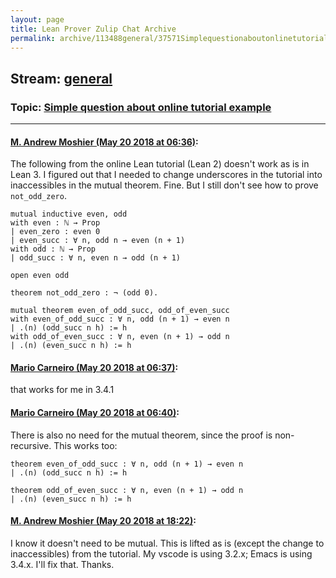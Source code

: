 ```yaml
---
layout: page
title: Lean Prover Zulip Chat Archive 
permalink: archive/113488general/37571Simplequestionaboutonlinetutorialexample.html
---
```


## Stream: [general](index.html)
### Topic: [Simple question about online tutorial example](37571Simplequestionaboutonlinetutorialexample.html)

---

#### [M. Andrew Moshier (May 20 2018 at 06:36)](https://leanprover.zulipchat.com/#narrow/stream/113488-general/topic/Simple%20question%20about%20online%20tutorial%20example/near/126819103):
The following from the online Lean tutorial (Lean 2) doesn't work as is in Lean 3. I figured out that I needed to change underscores in the tutorial into inaccessibles in the mutual theorem. Fine. But I still don't see how to prove `not_odd_zero`.

```
mutual inductive even, odd
with even : ℕ → Prop
| even_zero : even 0
| even_succ : ∀ n, odd n → even (n + 1)
with odd : ℕ → Prop
| odd_succ : ∀ n, even n → odd (n + 1)

open even odd

theorem not_odd_zero : ¬ (odd 0). 
 
mutual theorem even_of_odd_succ, odd_of_even_succ
with even_of_odd_succ : ∀ n, odd (n + 1) → even n
| .(n) (odd_succ n h) := h
with odd_of_even_succ : ∀ n, even (n + 1) → odd n
| .(n) (even_succ n h) := h
```

#### [Mario Carneiro (May 20 2018 at 06:37)](https://leanprover.zulipchat.com/#narrow/stream/113488-general/topic/Simple%20question%20about%20online%20tutorial%20example/near/126819111):
that works for me in 3.4.1

#### [Mario Carneiro (May 20 2018 at 06:40)](https://leanprover.zulipchat.com/#narrow/stream/113488-general/topic/Simple%20question%20about%20online%20tutorial%20example/near/126819197):
There is also no need for the mutual theorem, since the proof is non-recursive. This works too:
```
theorem even_of_odd_succ : ∀ n, odd (n + 1) → even n
| .(n) (odd_succ n h) := h

theorem odd_of_even_succ : ∀ n, even (n + 1) → odd n
| .(n) (even_succ n h) := h
```

#### [M. Andrew Moshier (May 20 2018 at 18:22)](https://leanprover.zulipchat.com/#narrow/stream/113488-general/topic/Simple%20question%20about%20online%20tutorial%20example/near/126836719):
I know it doesn't need to be mutual. This is lifted as is (except the change to inaccessibles) from the tutorial. My vscode is using 3.2.x; Emacs is using 3.4.x.  I'll fix that. Thanks.

